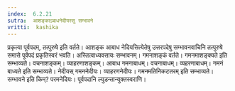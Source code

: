 ```yaml
---
index:  6.2.21
sutra:  आशङ्काऽबाधनेदीयस्सु सम्भावने
vritti:  kashika 
---
```


प्रकृत्या पूर्वपदम्, तत्पुरुषे इति वर्तते। आशङ्क आबाध नेदियसित्येतेषु उत्तरपदेषु सम्भावनवाचिनि तत्पुरुषे समासे पूर्वपदं प्रकृतिस्वरं भवति। अस्तित्वाध्यवसायः सम्भावनम्। गमनाशङ्कं वर्तते। गमनमाशङ्क्यते इति सम्भाव्यते। वचनाशङ्कम्। व्याहरणाशङ्कम्। आबाध गमनाबाधम्। वचनाबाधम्। व्यहरणाबाधम्। गमनं बाध्यते इति सम्भाव्यते। नेदीयस् गमननेदीयः। व्याहरणनेदीयः। गमनमतिनिकटतरम् इति सम्भाव्यते। सम्भावने इति किम्? परमनेदियः। पूर्वपदानि ल्युडन्तान्युक्तस्वराणि।

